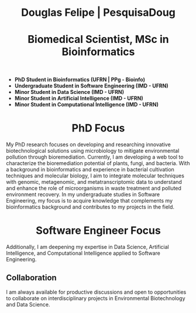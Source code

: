 <h1 align="center">Douglas Felipe | PesquisaDoug</h1>
<h1 align="center">Biomedical Scientist, MSc in Bioinformatics</h2>
<br clear="both">

- **PhD Student in Bioinformatics (UFRN | PPg - Bioinfo)** 
- **Undergraduate Student in Software Engineering (IMD - UFRN)**
- **Minor Student in Data Science (IMD - UFRN)** 
- **Minor Student in Artificial Intelligence (IMD - UFRN)**
- **Minor Student in Computational Intelligence (IMD - UFRN)**

<h1 align="center">PhD Focus</h4>

My PhD research focuses on developing and researching innovative biotechnological solutions using microbiology to mitigate environmental pollution through bioremediation. Currently, I am developing a web tool to characterize the bioremediation potential of plants, fungi, and bacteria. With a background in bioinformatics and experience in bacterial cultivation techniques and molecular biology, I aim to integrate molecular techniques with genomic, metagenomic, and metatranscriptomic data to understand and enhance the role of microorganisms in waste treatment and polluted environment recovery. In my undergraduate studies in Software Engineering, my focus is to acquire knowledge that complements my bioinformatics background and contributes to my projects in the field.

<h1 align="center">Software Engineer Focus</h4>

Additionally, I am deepening my expertise in Data Science, Artificial Intelligence, and Computational Intelligence applied to Software Engineering.

## Collaboration

I am always available for productive discussions and open to opportunities to collaborate on interdisciplinary projects in Environmental Biotechnology and Data Science.
